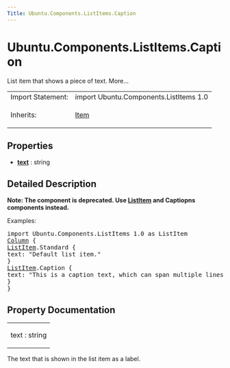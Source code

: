 ```yaml
---
Title: Ubuntu.Components.ListItems.Caption
---
```


# Ubuntu.Components.ListItems.Caption

<span class="subtitle"></span>
<!-- $$$Caption-brief -->
<p>List item that shows a piece of text. More...</p>
<!-- @@@Caption -->
<table class="alignedsummary">
<tr><td class="memItemLeft rightAlign topAlign"> Import Statement:</td><td class="memItemRight bottomAlign"> import Ubuntu.Components.ListItems 1.0</td></tr><tr><td class="memItemLeft rightAlign topAlign"> Inherits:</td><td class="memItemRight bottomAlign"> <p><a href="../sdk-14.10/QtQuick.Item.md">Item</a></p>
</td></tr></table><ul>
</ul>
<h2 id="properties">Properties</h2>
<ul>
<li class="fn"><b><b><a href="#text-prop">text</a></b></b> : string</li>
</ul>
<!-- $$$Caption-description -->
<h2 id="details">Detailed Description</h2>
</p>
<p><b>Note: </b><b>The component is deprecated. Use <a href="Ubuntu.Components.ListItem.md">ListItem</a> and Captiopns components instead.</b></p><p>Examples:</p>
<pre class="qml">import Ubuntu.Components.ListItems 1.0 as ListItem
<span class="type"><a href="../sdk-14.10/QtQuick.Column.md">Column</a></span> {
<span class="type"><a href="Ubuntu.Components.ListItem.md">ListItem</a></span>.Standard {
<span class="name">text</span>: <span class="string">&quot;Default list item.&quot;</span>
}
<span class="type"><a href="Ubuntu.Components.ListItem.md">ListItem</a></span>.Caption {
<span class="name">text</span>: <span class="string">&quot;This is a caption text, which can span multiple lines.&quot;</span>
}
}</pre>
<!-- @@@Caption -->
<h2>Property Documentation</h2>
<!-- $$$text -->
<table class="qmlname"><tr valign="top" id="text-prop"><td class="tblQmlPropNode"><p><span class="name">text</span> : <span class="type">string</span></p></td></tr></table><p>The text that is shown in the list item as a label.</p>
<!-- @@@text -->
<br/>
